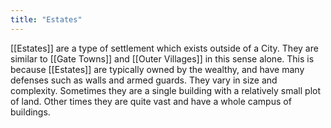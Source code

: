 ```yaml
---
title: "Estates"
---
```

[[Estates]] are a type of settlement which exists outside of a City. They are similar to [[Gate Towns]] and [[Outer Villages]] in this sense alone. This is because [[Estates]] are typically owned by the wealthy, and have many defenses such as walls and armed guards. They vary in size and complexity. Sometimes they are a single building with a relatively small plot of land. Other times they are quite vast and have a whole campus of buildings.